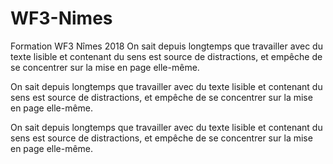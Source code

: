 # WF3-Nimes
Formation WF3 Nîmes 2018
On sait depuis longtemps que travailler avec du texte lisible et contenant du sens est source de distractions, et empêche de se concentrer sur la mise en page elle-même. 



On sait depuis longtemps que travailler avec du texte lisible et contenant du sens est source de distractions, et empêche de se concentrer sur la mise en page elle-même. 


On sait depuis longtemps que travailler avec du texte lisible et contenant du sens est source de distractions, et empêche de se concentrer sur la mise en page elle-même. 
